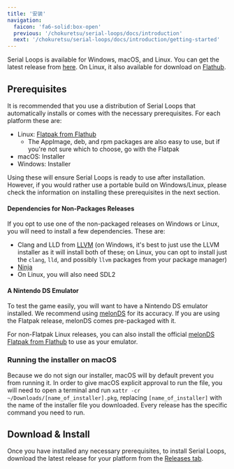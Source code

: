 ```yaml
---
title: '安装'
navigation:
  faicon: 'fa6-solid:box-open'
  previous: '/chokuretsu/serial-loops/docs/introduction'
  next: '/chokuretsu/serial-loops/docs/introduction/getting-started'
---
```


Serial Loops is available for Windows, macOS, and Linux. You can get the latest release from [here](https://github.com/haroohie-club/SerialLoops/releases/latest). On Linux, it also available for download on [Flathub](https://flathub.org/apps/club.haroohie.SerialLoops).

## Prerequisites
It is recommended that you use a distribution of Serial Loops that automatically installs or comes with the necessary prerequisites. For each platform these are:

* Linux: [Flatpak from Flathub](https://flathub.org/apps/club.haroohie.SerialLoops)
  - The AppImage, deb, and rpm packages are also easy to use, but if you're not sure which to choose, go with the Flatpak
* macOS: Installer
* Windows: Installer

Using these will ensure Serial Loops is ready to use after installation. However, if you would rather use a portable build on Windows/Linux, please check the information on installing these prerequisites in the next section.

#### Dependencies for Non-Packages Releases
If you opt to use one of the non-packaged releases on Windows or Linux, you will need to install a few dependencies. These are:

* Clang and LLD from [LLVM](http://llvm.org) (on Windows, it's best to just use the LLVM installer as it will install both of these; on Linux, you can opt to install just the `clang`, `lld`, and possibly `llvm` packages from your package manager)
* [Ninja](https://ninja-build.org)
* On Linux, you will also need SDL2

#### A Nintendo DS Emulator
To test the game easily, you will want to have a Nintendo DS emulator installed. We recommend using [melonDS](https://melonds.kuribo64.net/) for its accuracy. If you are using the Flatpak release, melonDS comes pre-packaged with it.

For non-Flatpak Linux releases, you can also install the official [melonDS Flatpak from Flathub](https://flathub.org/apps/net.kuribo64.melonDS) to use as your emulator.

### Running the installer on macOS
Because we do not sign our installer, macOS will by default prevent you from running it. In order to give macOS explicit approval to run the file, you will need to open a terminal and run `xattr -cr ~/Downloads/[name_of_installer].pkg`, replacing `[name_of_installer]` with the name of the installer file you downloaded. Every release has the specific command you need to run.

## Download & Install
Once you have installed any necessary prerequisites, to install Serial Loops, download the latest release for your platform from the [Releases tab](https://github.com/haroohie-club/SerialLoops/releases).
